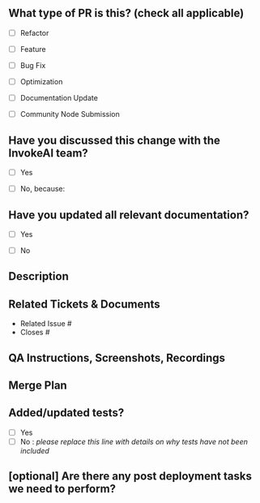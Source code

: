 ## What type of PR is this? (check all applicable)

- [ ] Refactor
- [ ] Feature
- [ ] Bug Fix
- [ ] Optimization
- [ ] Documentation Update
- [ ] Community Node Submission


## Have you discussed this change with the InvokeAI team?
- [ ] Yes
- [ ] No, because:

      
## Have you updated all relevant documentation?
- [ ] Yes
- [ ] No


## Description


## Related Tickets & Documents

<!--
For pull requests that relate or close an issue, please include them
below. 

For example having the text: "closes #1234" would connect the current pull
request to issue 1234.  And when we merge the pull request, Github will
automatically close the issue.
-->

- Related Issue #
- Closes #

## QA Instructions, Screenshots, Recordings

<!-- 
Please provide steps on how to test changes, any hardware or 
software specifications as well as any other pertinent information. 
-->

## Merge Plan

<!--
A merge plan describes how this PR should be handled after it is approved.

Example merge plans:
- "This PR can be merged when approved"
- "This must be squash-merged when approved"
- "DO NOT MERGE - I will rebase and tidy commits before merging"
- "#dev-chat on discord needs to be advised of this change when it is merged"

A merge plan is particularly important for large PRs or PRs that touch the
database in any way.
-->

## Added/updated tests?

- [ ] Yes
- [ ] No : _please replace this line with details on why tests
      have not been included_

## [optional] Are there any post deployment tasks we need to perform?
